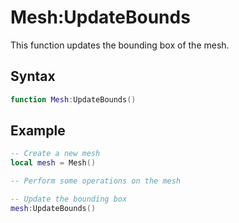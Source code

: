 # Mesh:UpdateBounds

This function updates the bounding box of the mesh.

## Syntax

```lua
function Mesh:UpdateBounds()
```

## Example

```lua
-- Create a new mesh
local mesh = Mesh()

-- Perform some operations on the mesh

-- Update the bounding box
mesh:UpdateBounds()
```